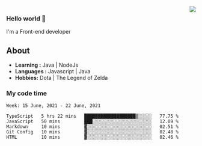 <img align='right' src="https://github-readme-stats.vercel.app/api?username=jumodada&show_icons=true&theme=vue">

### Hello world 👋

I'm a Front-end developer 
    
## About
-  **Learning :** Java | NodeJs
-  **Languages :** Javascript | Java
-  **Hobbies:** Dota | The Legend of Zelda

### My code time

<!--START_SECTION:waka-->
```text
Week: 15 June, 2021 - 22 June, 2021

TypeScript   5 hrs 22 mins   ███████████████████▒░░░░░   77.75 % 
JavaScript   50 mins         ███░░░░░░░░░░░░░░░░░░░░░░   12.09 % 
Markdown     10 mins         ▓░░░░░░░░░░░░░░░░░░░░░░░░   02.51 % 
Git Config   10 mins         ▓░░░░░░░░░░░░░░░░░░░░░░░░   02.48 % 
HTML         10 mins         ▓░░░░░░░░░░░░░░░░░░░░░░░░   02.46 % 
```
<!--END_SECTION:waka-->
